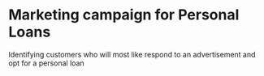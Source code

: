 # Marketing campaign for Personal Loans
Identifying customers who will most like respond to an advertisement and opt for a personal loan
